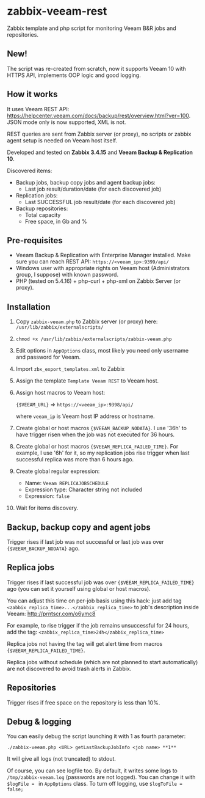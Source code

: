 # zabbix-veeam-rest
Zabbix template and php script for monitoring Veeam B&R jobs and repositories.

## New!
The script was re-created from scratch, now it supports Veeam 10 with HTTPS API, implements OOP logic and good logging.

## How it works
It uses Veeam REST API: https://helpcenter.veeam.com/docs/backup/rest/overview.html?ver=100. JSON mode only is now supported, XML is not.

REST queries are sent from Zabbix server (or proxy), no scripts or zabbix agent setup is needed on Veeam host itself.

Developed and tested on **Zabbix 3.4.15** and **Veeam Backup & Replication 10**.

Discovered items:
* Backup jobs, backup copy jobs and agent backup jobs:
  * Last job result/duration/date (for each discovered job)
* Replication jobs:
  * Last SUCCESSFUL job result/date (for each discovered job)
* Backup repositories:
  * Total capacity
  * Free space, in Gb and %

## Pre-requisites
* Veeam Backup & Replication with Enterprise Manager installed. Make sure you can reach REST API: `https://<veeam_ip>:9399/api/`
* Windows user with appropriate rights on Veeam host (Administrators group, I suppose) with known password.
* PHP (tested on 5.4.16) + php-curl + php-xml on Zabbix Server (or proxy).

## Installation
1. Copy `zabbix-veeam.php` to Zabbix server (or proxy) here: `/usr/lib/zabbix/externalscripts/`
1. `chmod +x /usr/lib/zabbix/externalscripts/zabbix-veeam.php`
1. Edit options in `AppOptions` class, most likely you need only username and password for Veeam.
1. Import `zbx_export_templates.xml` to Zabbix
1. Assign the template `Template Veeam REST` to Veeam host.
1. Assign host macros to Veeam host:

   `{$VEEAM_URL}` => `https://<veeam_ip>:9398/api/`
   
   where `veeam_ip` is Veeam host IP address or hostname.
   
1. Create global or host macros `{$VEEAM_BACKUP_NODATA}`. I use '36h' to have trigger risen when the job was not executed for 36 hours.
1. Create global or host macros `{$VEEAM_REPLICA_FAILED_TIME}`. For example, I use '6h' for it, so my replication jobs rise trigger when last successful replica was more than 6 hours ago.
1. Create global regular expression:
    * Name: `Veeam REPLICAJOBSCHEDULE`
    * Expression type: Character string not included
    * Expression: `false`
  
1. Wait for items discovery.

## Backup, backup copy and agent jobs
Trigger rises if last job was not successful or last job was over `{$VEEAM_BACKUP_NODATA}` ago.

## Replica jobs
Trigger rises if last successful job was over `{$VEEAM_REPLICA_FAILED_TIME}` ago (you can set it yourself using global or host macros).

You can adjust this time on per-job basis using this hack: just add tag `<zabbix_replica_time>...</zabbix_replica_time>` to job's description inside Veeam: http://prntscr.com/o6ymc8

For example, to rise trigger if the job remains unsuccessful for 24 hours, add the tag: `<zabbix_replica_time>24h</zabbix_replica_time>`

Replica jobs not having the tag will get alert time from macros `{$VEEAM_REPLICA_FAILED_TIME}`.

Replica jobs without schedule (which are not planned to start automatically) are not discovered to avoid trash alerts in Zabbix.

## Repositories
Trigger rises if free space on the repository is less than 10%.

## Debug & logging
You can easily debug the script launching it with 1 as fourth parameter:

`./zabbix-veeam.php <URL> getLastBackupJobInfo <job name> **1**`

It will give all logs (not truncated) to stdout.

Of course, you can see logfile too. By default, it writes some logs to `/tmp/zabbix-veeam.log`  (passwords are not logged). You can change it with `$logFile = `  in `AppOptions` class. To turn off logging, use `$logToFile = false;`

